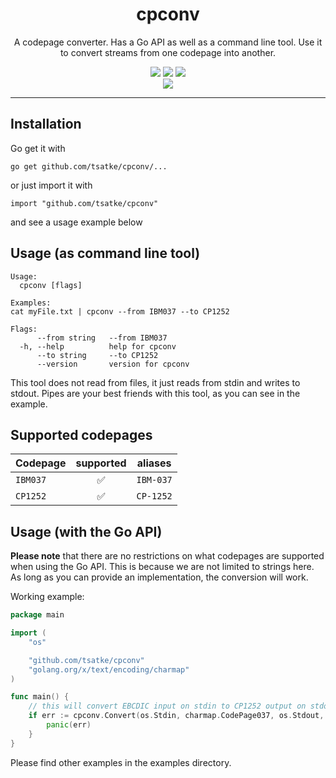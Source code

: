 
<p align="center"></p>
<p align="center">
    <h1 align="center">cpconv</h1>
    <p align="center">A codepage converter. Has a Go API as well as a command line tool. Use it to convert streams from one codepage into another.</p>
    <p align="center">
        <a href="https://github.com/tsatke/cpconv/actions"><img src="https://github.com/tsatke/cpconv/workflows/Build/badge.svg"></a>
        <a href="https://github.com/tsatke/cpconv/actions"><img src="https://github.com/tsatke/cpconv/workflows/Tests/badge.svg"></a>
        <a href="https://github.com/tsatke/cpconv/actions"><img src="https://github.com/tsatke/cpconv/workflows/Static%20analysis/badge.svg"></a>
        <br>
        <img src="https://img.shields.io/badge/status-WIP-yellow">
    </p>
</p>

---

## Installation
Go get it with
```plain
go get github.com/tsatke/cpconv/... 
```
or just import it with
```plain
import "github.com/tsatke/cpconv"
```
and see a usage example below

## Usage (as command line tool)
```plain
Usage:
  cpconv [flags]

Examples:
cat myFile.txt | cpconv --from IBM037 --to CP1252

Flags:
      --from string   --from IBM037
  -h, --help          help for cpconv
      --to string     --to CP1252
      --version       version for cpconv
```

This tool does not read from files, it just reads from stdin and writes to stdout.
Pipes are your best friends with this tool, as you can see in the example.

## Supported codepages
| Codepage | supported | aliases |
| --- | :---: | --- |
| `IBM037` | :white_check_mark: | `IBM-037` |
| `CP1252` | :white_check_mark: | `CP-1252` |

## Usage (with the Go API)
**Please note** that there are no restrictions on what codepages are supported when using the Go API.
This is because we are not limited to strings here.
As long as you can provide an implementation, the conversion will work.

Working example:
```go
package main

import (
    "os"

    "github.com/tsatke/cpconv"
    "golang.org/x/text/encoding/charmap"
)

func main() {
    // this will convert EBCDIC input on stdin to CP1252 output on stdout 
    if err := cpconv.Convert(os.Stdin, charmap.CodePage037, os.Stdout, charmap.Windows1252); err != nil {
        panic(err)
    }
}
```

Please find other examples in the examples directory.
